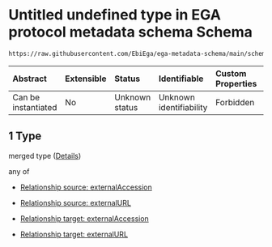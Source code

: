# Untitled undefined type in EGA protocol metadata schema Schema

```txt
https://raw.githubusercontent.com/EbiEga/ega-metadata-schema/main/schemas/EGA.protocol.json#/properties/protocolRelationships/items/allOf/1/anyOf/2/allOf/1
```



| Abstract            | Extensible | Status         | Identifiable            | Custom Properties | Additional Properties | Access Restrictions | Defined In                                                                       |
| :------------------ | :--------- | :------------- | :---------------------- | :---------------- | :-------------------- | :------------------ | :------------------------------------------------------------------------------- |
| Can be instantiated | No         | Unknown status | Unknown identifiability | Forbidden         | Allowed               | none                | [EGA.protocol.json\*](../../../schemas/EGA.protocol.json "open original schema") |

## 1 Type

merged type ([Details](ega-9-properties-protocol-relationships-items-allof-relationship-constraints-for-a-protocol-anyof-relationships-of-external-accessions-and-urls-optional-ones-allof-1.md))

any of

*   [Relationship source: externalAccession](ega-4-definitions-relationship-source-externalaccession.md "check type definition")

*   [Relationship source: externalURL](ega-4-definitions-relationship-source-externalurl.md "check type definition")

*   [Relationship target: externalAccession](ega-4-definitions-relationship-target-externalaccession.md "check type definition")

*   [Relationship target: externalURL](ega-4-definitions-relationship-target-externalurl.md "check type definition")
